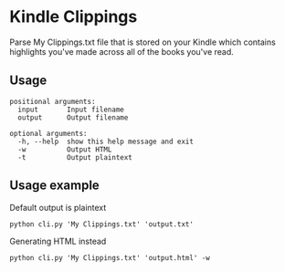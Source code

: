 # Kindle Clippings

Parse My Clippings.txt file that is stored on your Kindle which contains highlights you've made across all of the books you've read.

## Usage

```
positional arguments:
  input       Input filename
  output      Output filename

optional arguments:
  -h, --help  show this help message and exit
  -w          Output HTML
  -t          Output plaintext
```

## Usage example

Default output is plaintext

`python cli.py 'My Clippings.txt' 'output.txt'`

Generating HTML instead

`python cli.py 'My Clippings.txt' 'output.html' -w`
